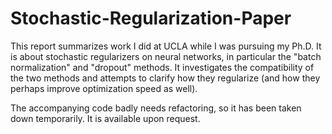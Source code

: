 # Stochastic-Regularization-Paper

This report summarizes work I did at UCLA while I was pursuing my Ph.D. It is about stochastic regularizers on neural networks, in particular the "batch normalization" and "dropout" methods. It investigates the compatibility of the two methods and attempts to clarify how they regularize (and how they perhaps improve optimization speed as well).

The accompanying code badly needs refactoring, so it has been taken down temporarily. It is available upon request.
